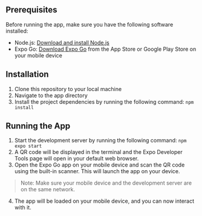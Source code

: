 ## Prerequisites

Before running the app, make sure you have the following software installed:

- Node.js: [Download and install Node.js](https://nodejs.org)
- Expo Go: [Download Expo Go](https://expo.io/client) from the App Store or Google Play Store on your mobile device

## Installation

1. Clone this repository to your local machine
2. Navigate to the app directory
3. Install the project dependencies by running the following command:
`npm install`

## Running the App
1. Start the development server by running the following command:
`npm expo start`
2. A QR code will be displayed in the terminal and the Expo Developer Tools page will open in your default web browser.
3. Open the Expo Go app on your mobile device and scan the QR code using the built-in scanner. This will launch the app on your device.
> Note: Make sure your mobile device and the development server are on the same network.
4. The app will be loaded on your mobile device, and you can now interact with it.